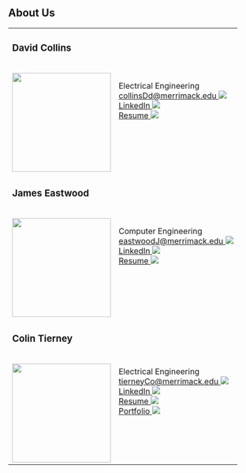 ## About Us
<table>
<tbody>
  <tr>
    <td><h3>David Collins</h3>
        <br><img src="/SeniorDesignProject/assets/img/profile/bert.jpg" width=200px>
    </td>
    <td>
        Electrical Engineering <br>
        <a href="mailto:collinsdd@merrimack.edu">collinsDd@merrimack.edu
            <img src="/SeniorDesignProject/assets/img/externLink.svg"></a>
        <br><a href="https://www.linkedin.com/in/david-collins-890495208//">LinkedIn
            <img src="/SeniorDesignProject/assets/img/externLink.svg"></a>
        <br><a href="">Resume
            <img src="/SeniorDesignProject/assets/img/externLink.svg"></a>
    </td>
  </tr>
  <tr>
    <td><h3>James Eastwood</h3>
        <br><img src="/SeniorDesignProject/assets/img/profile/ernie.jpg" width=200px>
    </td>
    <td>
        Computer Engineering <br>
        <a href="mailto:eastwoodj@merrimack.edu">eastwoodJ@merrimack.edu
            <img src="/SeniorDesignProject/assets/img/externLink.svg"></a>
        <br><a href="https://www.linkedin.com/in/eastwoodjames/">LinkedIn
            <img src="/SeniorDesignProject/assets/img/externLink.svg"></a>
        <br><a href="https://drive.google.com/file/d/1sx1oq9HRKD2hhs5cWPveT-Fs2sdgdIQc/view">Resume
            <img src="/SeniorDesignProject/assets/img/externLink.svg"></a>
    </td>
  </tr>
  <tr>
    <td><h3>Colin Tierney</h3>
        <br><img src="/SeniorDesignProject/assets/img/profile/elmo.jpg" width=200px>
    </td>
    <td>
        Electrical Engineering <br>
        <a href="mailto:tierneyco@merrimack.edu">tierneyCo@merrimack.edu
            <img src="/SeniorDesignProject/assets/img/externLink.svg"></a>
        <br><a href="https://www.linkedin.com/in/user-colin-tierney/">LinkedIn
            <img src="/SeniorDesignProject/assets/img/externLink.svg"></a>
        <br><a href="">Resume
            <img src="/SeniorDesignProject/assets/img/externLink.svg"></a>
        <br><a href="https://sites.google.com/merrimack.edu/colintierney/">Portfolio
            <img src="/SeniorDesignProject/assets/img/externLink.svg"></a>
    </td>
  </tr>
</tbody>
</table>